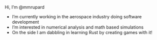 Hi, I’m @mmrupard

- I’m currently working in the aerospace industry doing software development
- I’m interested in numerical analysis and math based simulations
- On the side I am dabbling in learning Rust by creating games with it!

